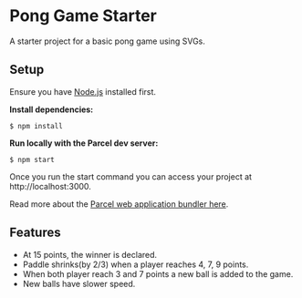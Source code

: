 # Pong Game Starter

A starter project for a basic pong game using SVGs.

## Setup

Ensure you have [Node.js](https://nodejs.org/en/) installed first.

**Install dependencies:**

`$ npm install`

**Run locally with the Parcel dev server:**

`$ npm start`

Once you run the start command you can access your project at http://localhost:3000.

Read more about the [Parcel web application bundler here](https://parceljs.org/).

## Features
* At 15 points, the winner is declared.
* Paddle shrinks(by 2/3) when a player reaches 4, 7, 9 points.
* When both player reach 3 and 7 points a new ball is added to the game.
* New balls have slower speed.
